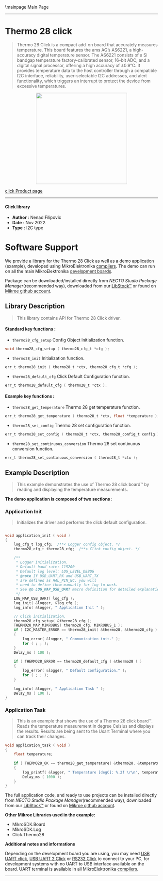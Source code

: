 \mainpage Main Page

---
# Thermo 28 click

> Thermo 28 Click is a compact add-on board that accurately measures temperature. 
> This board features the ams AG’s AS6221, a high-accuracy digital temperature sensor. 
> The AS6221 consists of a Si bandgap temperature factory-calibrated sensor, 16-bit ADC, 
> and a digital signal processor, offering a high accuracy of ±0.9°C. 
> It provides temperature data to the host controller through a compatible I2C interface, 
> reliability, user-selectable I2C addresses, and alert functionality, 
> which triggers an interrupt to protect the device from excessive temperatures.

<p align="center">
  <img src="https://download.mikroe.com/images/click_for_ide/thermo28_click.png" height=300px>
</p>

[click Product page](https://www.mikroe.com/thermo-28-click)

---


#### Click library

- **Author**        : Nenad Filipovic
- **Date**          : Nov 2022.
- **Type**          : I2C type


# Software Support

We provide a library for the Thermo 28 Click
as well as a demo application (example), developed using MikroElektronika
[compilers](https://www.mikroe.com/necto-studio).
The demo can run on all the main MikroElektronika [development boards](https://www.mikroe.com/development-boards).

Package can be downloaded/installed directly from *NECTO Studio Package Manager*(recommended way), downloaded from our [LibStock&trade;](https://libstock.mikroe.com) or found on [Mikroe github account](https://github.com/MikroElektronika/mikrosdk_click_v2/tree/master/clicks).

## Library Description

> This library contains API for Thermo 28 Click driver.

#### Standard key functions :

- `thermo28_cfg_setup` Config Object Initialization function.
```c
void thermo28_cfg_setup ( thermo28_cfg_t *cfg );
```

- `thermo28_init` Initialization function.
```c
err_t thermo28_init ( thermo28_t *ctx, thermo28_cfg_t *cfg );
```

- `thermo28_default_cfg` Click Default Configuration function.
```c
err_t thermo28_default_cfg ( thermo28_t *ctx );
```

#### Example key functions :

- `thermo28_get_temperature` Thermo 28 get temperature function.
```c
err_t thermo28_get_temperature ( thermo28_t *ctx, float *temperature );
```

- `thermo28_set_config` Thermo 28 set configuration function.
```c
err_t thermo28_set_config ( thermo28_t *ctx, thermo28_config_t config );
```

- `thermo28_set_continuous_conversion` Thermo 28 set continuous conversion function.
```c
err_t thermo28_set_continuous_conversion ( thermo28_t *ctx );
```

## Example Description

> This example demonstrates the use of Thermo 28 click board™ 
> by reading and displaying the temperature measurements.

**The demo application is composed of two sections :**

### Application Init

> Initializes the driver and performs the click default configuration.

```c

void application_init ( void ) 
{
    log_cfg_t log_cfg;  /**< Logger config object. */
    thermo28_cfg_t thermo28_cfg;  /**< Click config object. */

    /** 
     * Logger initialization.
     * Default baud rate: 115200
     * Default log level: LOG_LEVEL_DEBUG
     * @note If USB_UART_RX and USB_UART_TX 
     * are defined as HAL_PIN_NC, you will 
     * need to define them manually for log to work. 
     * See @b LOG_MAP_USB_UART macro definition for detailed explanation.
     */
    LOG_MAP_USB_UART( log_cfg );
    log_init( &logger, &log_cfg );
    log_info( &logger, " Application Init " );

    // Click initialization.
    thermo28_cfg_setup( &thermo28_cfg );
    THERMO28_MAP_MIKROBUS( thermo28_cfg, MIKROBUS_1 );
    if ( I2C_MASTER_ERROR == thermo28_init( &thermo28, &thermo28_cfg ) ) 
    {
        log_error( &logger, " Communication init." );
        for ( ; ; );
    }
    Delay_ms ( 100 );
    
    if ( THERMO28_ERROR == thermo28_default_cfg ( &thermo28 ) )
    {
        log_error( &logger, " Default configuration." );
        for ( ; ; );
    }
    
    log_info( &logger, " Application Task " );
    Delay_ms ( 100 );
}

```

### Application Task

> This is an example that shows the use of a Thermo 28 click board™.
> Reads the temperature measurement in degree Celsius and displays the results.
> Results are being sent to the Usart Terminal where you can track their changes.

```c
void application_task ( void ) 
{
    float temperature;
   
    if ( THERMO28_OK == thermo28_get_temperature( &thermo28, &temperature ) )
    {
        log_printf( &logger, " Temperature [degC]: %.2f \r\n", temperature );
        Delay_ms ( 1000 );
    }
}
```


The full application code, and ready to use projects can be installed directly from *NECTO Studio Package Manager*(recommended way), downloaded from our [LibStock&trade;](https://libstock.mikroe.com) or found on [Mikroe github account](https://github.com/MikroElektronika/mikrosdk_click_v2/tree/master/clicks).

**Other Mikroe Libraries used in the example:**

- MikroSDK.Board
- MikroSDK.Log
- Click.Thermo28

**Additional notes and informations**

Depending on the development board you are using, you may need
[USB UART click](https://www.mikroe.com/usb-uart-click),
[USB UART 2 Click](https://www.mikroe.com/usb-uart-2-click) or
[RS232 Click](https://www.mikroe.com/rs232-click) to connect to your PC, for
development systems with no UART to USB interface available on the board. UART
terminal is available in all MikroElektronika
[compilers](https://shop.mikroe.com/compilers).

---
